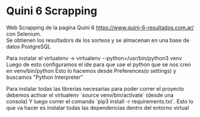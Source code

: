 # Quini 6 Scrapping

Web Scrapping de la pagina Quini 6 https://www.quini-6-resultados.com.ar/ con Selenium.\
Se obtienen los resultadors de los sorteos y se almacenan en una base de datos PostgreSQL

Para instalar el virtualenv -> virtualenv --python=/usr/bin/python3 venv
Luego de esto configuramos el ide para que use el python que se nos creo en venv/bin/python
Esto lo hacemos desde Preferences(o settings) y buscamos "Python Interpreter"

Para instalar todas las librerias necesarias para poder correr el proyecto debemos activar el virtualenv ´source venv/bin/activate´ (desde una consola)
Y luego correr el comando ´pip3 install -r requirements.txt´. Esto lo que va hacer es instalar todas las dependencias dentro del entorno virtual
